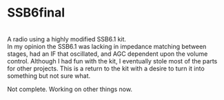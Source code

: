# SSB6final
\
A radio using a highly modified SSB6.1 kit.\
In my opinion the SSB6.1 was lacking in impedance matching between stages, had an IF that oscillated,  and AGC dependent upon the volume control. Although I had fun with the kit, I eventually stole most of the parts for other projects.  This is a return to the kit with a desire to turn it into something but not sure what.

Not complete.  Working on other things now.
